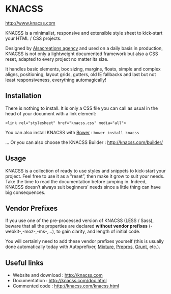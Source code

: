 KNACSS
======
http://www.knacss.com

KNACSS is a minimalist, responsive and extensible style sheet to kick-start your HTML / CSS projects. 

Designed by [Alsacreations agency](http://alsacreations.fr) and used on a daily basis in production, KNACSS is not only a lightweight documented framework but also a CSS reset, adapted to every project no matter its size.

It handles basic elements, box sizing, margins, floats, simple and complex aligns, positioning, layout grids, gutters, old IE fallbacks and last but not least responsiveness, everything automagically!

Installation
-----------
There is nothing to install. It is only a CSS file you can call as usual in the head of your document with a link element:

    <link rel="stylesheet" href="knacss.css" media="all">

You can also install KNACSS with [Bower](http://bower.io/) : ```bower install knacss```

&hellip; Or you can also choose the KNACSS Builder : http://knacss.com/builder/


Usage
-----
KNACSS is a collection of ready to use styles and snippets to kick-start your project. Feel free to use it as a “reset”, then make it grow to suit your needs.
Take the time to read the documentation before jumping in. Indeed, KNACSS doesn’t always suit beginners’ needs since a little thing can have big consequences.

## Vendor Prefixes 

If you use one of the pre-processed version of KNACSS (LESS / Sass), beware that all the properties are declared **without vendor prefixes** (-webkit-,-moz-,-ms-,…), to gain clarity, and length of initial code.

You will certainly need to add these vendor prefixes yourself (this is usually done automatically today with Autoprefixer, [Mixture](http://mixture.io), [Prepros](http://alphapixels.com/prepros/), [Grunt](http://gruntjs.com), etc.).

Useful links
------------
* Website and download : http://knacss.com
* Documentation : http://knacss.com/doc.html
* Commented code : http://knacss.com/knacss.html
